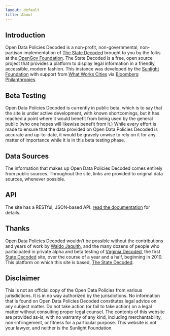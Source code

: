 ```yaml
---
layout: default
title: About
---
```


<h2>Introduction</h2>
<p>Open Data Policies Decoded is a non-profit, non-governmental, non-partisan implementation of <a href="http://www.statedecoded.com" target="_blank">The State Decoded</a> brought to you by the folks at the <a href="http://opengovfoundation.org">OpenGov Foundation</a>. The State Decoded is a free, open source project that provides a platform to display legal information in a friendly, accessible, modern fashion. This instance was developed by the <a href="http://www.sunlightfoundation.com">Sunlight Foundation</a> with support from <a href="http://whatworkscities.bloomberg.org/">What Works Cities</a> via <a href="http://www.bloomberg.org/">Bloomberg Philanthropies</a>. </p>
<h2>Beta Testing</h2>
<p>Open Data Policies Decoded is currently in public beta, which is to say that the site is under active development, with known shortcomings, but it has reached a point where it would benefit from being used by the general public (who one hopes will likewise benefit from it.) While every effort is made to ensure that the data provided on Open Data Policies Decoded is accurate and up-to-date, it would be gravely unwise to rely on it for any matter of importance while it is in this beta testing phase.</p>
<h2>Data Sources</h2>
The information that makes up Open Data Policies Decoded comes entirely from public sources. Throughout the site, links are provided to original data sources, whenever possible. 
<h2>API</h2>
<p>The site has a RESTful, JSON-based API.  <a href="https://github.com/statedecoded/statedecoded/wiki/API-Documentation">read the documentation</a> for details.</p>
<h2>Thanks</h2>
<p>Open Data Policies Decoded wouldn’t be possible without the contributions and years of work by <a href="http://waldo.jaquith.org/">Waldo Jaquith</a>, and the many dozens of people who participated in private alpha and beta testing of <a href="http://vacode.org/about/">Virginia Decoded</a>, the first <a href="http://www.statedecoded.com/">State Decoded</a> site, over the course of a year and a half, beginning in 2010. This platform on which this site is based, <a href="http://www.statedecoded.com/">The State Decoded</a>.
<h2>Disclaimer</h2>
<p>This is not an official copy of the Open Data Policies from various jurisdictions. It is in no way authorized by the jurisdictions. No information that is found on Open Data Policies Decoded constitutes legal advice on any subject matter. Do not take action (or fail to take action) on a legal matter without consulting proper legal counsel. The contents of this website are provided as-is, with no warranty of any kind, including merchantability, non-infringement, or fitness for a particular purpose. This website is not your lawyer, and neither is the Sunlight Foundation.</p>
